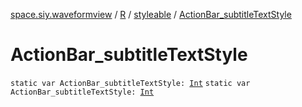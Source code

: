 [space.siy.waveformview](../../index.md) / [R](../index.md) / [styleable](index.md) / [ActionBar_subtitleTextStyle](./-action-bar_subtitle-text-style.md)

# ActionBar_subtitleTextStyle

`static var ActionBar_subtitleTextStyle: `[`Int`](https://kotlinlang.org/api/latest/jvm/stdlib/kotlin/-int/index.html)
`static var ActionBar_subtitleTextStyle: `[`Int`](https://kotlinlang.org/api/latest/jvm/stdlib/kotlin/-int/index.html)